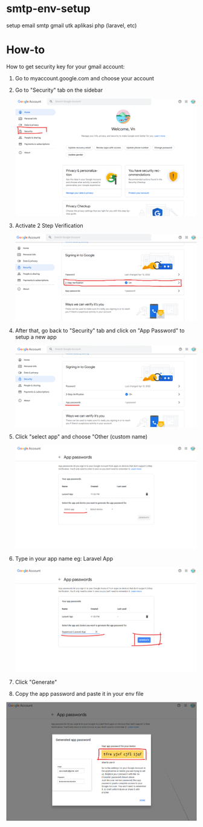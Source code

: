 # smtp-env-setup
setup email smtp gmail utk aplikasi php (laravel, etc)

# How-to

How to get security key for your gmail account:

1. Go to myaccount.google.com and choose your account
2. Go to "Security" tab on the sidebar


   ![image](https://github.com/KevinNVM/smtp-env-setup/blob/dc54bc1e49ee9b8fa0bb2dc7eaa71c7485e51096/images/Screenshot%202023-01-21%20230632.png)

3. Activate 2 Step Verification

   ![activate 2 step verif](https://github.com/KevinNVM/smtp-env-setup/blob/0a98127758864b0973b1b48ff8e959c379187e05/images/Screenshot%202023-01-21%20230907.png)

5. After that, go back to "Security" tab and click on "App Password" to setup a new app

   ![setup new app pass](https://github.com/KevinNVM/smtp-env-setup/blob/0a98127758864b0973b1b48ff8e959c379187e05/images/Screenshot%202023-01-21%20230929.png)

7. Click "select app" and choose "Other (custom name) 

   ![setup new app](https://github.com/KevinNVM/smtp-env-setup/blob/0a98127758864b0973b1b48ff8e959c379187e05/images/Screenshot%202023-01-21%20230952.png)

9. Type in your app name eg: Laravel App

   ![type app name](https://github.com/KevinNVM/smtp-env-setup/blob/0a98127758864b0973b1b48ff8e959c379187e05/images/Screenshot%202023-01-21%20231044.png)

11. Click "Generate"
12. Copy the app password and paste it in your env file

   ![your app key](https://github.com/KevinNVM/smtp-env-setup/blob/0a98127758864b0973b1b48ff8e959c379187e05/images/Screenshot%202023-01-21%20231119.png)

